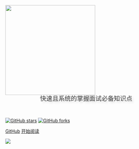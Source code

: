 <!-- dark -->

<!-- <br>

<img width="220px" src="![](https://gitee.com/kuangtf/blogImage/raw/master/img/22d372ff5576ab6d2e6043db7d8abfff.jpg)">


<div style = "font-weight: 100; font-size: 1.2rem; 
    color: #eee; text-align: center;
    text-shadow: 0.3rem 0.3rem 0.4rem rgba(0,0,0,.15);
    line-height: 1.2;">
    进击的 Javaer，努力奔跑在全栈的路上 🏃‍
</div>

<br>
<br>

![](https://svg.hamm.cn/gitee.svg?user=veal98&project=CS-Wiki&type=star&color=5d71ca&radius=3) &nbsp;&nbsp;&nbsp;
![](https://svg.hamm.cn/gitee.svg?user=veal98&project=CS-Wiki&type=fork&color=5d71ca&radius=3) &nbsp;&nbsp;&nbsp;
![]( https://svg.hamm.cn/badge.svg?key=author&value=小牛肉&color=6cb54e&radius=3)


[<i class="fa fa-github-alt fa-1x"></i> GitHub](https://kuangtf.github.io/Blogs)
[<i class="fa fa-spinner fa-spin"></i> 开始阅读](README.md)

![color](#333333) -->


<!-- light -->

<br>

<img width="280px" src="https://gitee.com/kuangtf/blogImage/raw/master/img/a.jpg">

<div style = "font-weight: 100; font-size: 1.2rem; 
    color: rgb(60, 60, 60); text-align: center;
    text-shadow: 0.3rem 0.3rem 0.4rem rgba(0,0,0,.15);
    line-height: 1.2;">
    快速且系统的掌握面试必备知识点
</div>

<br>
<br>

[![GitHub stars](https://img.shields.io/github/stars/Veal98/CS-Wiki?logo=github)](https://github.com/Veal98/CS-Wiki/stargazers)
[![GitHub forks](https://img.shields.io/github/forks/Veal98/CS-Wiki?logo=github)](https://github.com/Veal98/CS-Wiki/network)


[GitHub](https://kuangtf.github.io/Blogs)
[开始阅读](README.md)

<!-- background image -->

![](https://gitee.com/kuangtf/blogImage/raw/master/img/c70a565b65c499b4d6d6f4210a7a103b.jpg)
